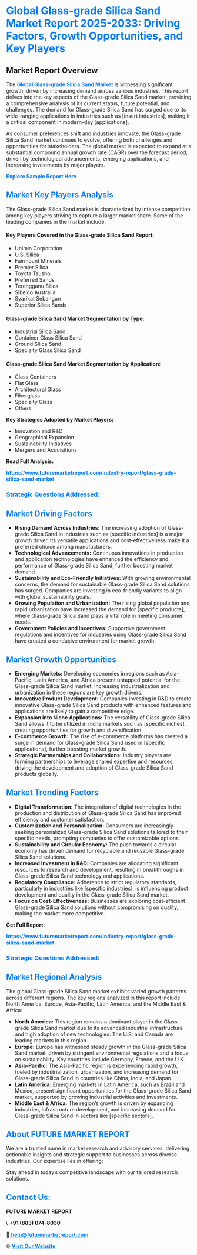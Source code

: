 <h1 style="color: #007BFF;">Global Glass-grade Silica Sand Market Report 2025-2033: Driving Factors, Growth Opportunities, and Key Players</h1>

<section id="overview">
<h2>Market Report Overview</h2>
<p>The <a href="https://www.futuremarketreport.com/industry-report/glass-grade-silica-sand-market" style="color: #007BFF; text-decoration: none;"><strong>Global Glass-grade Silica Sand Market</strong></a> is witnessing significant growth, driven by increasing demand across various industries. This report delves into the key aspects of the Glass-grade Silica Sand market, providing a comprehensive analysis of its current status, future potential, and challenges. The demand for Glass-grade Silica Sand has surged due to its wide-ranging applications in industries such as [insert industries], making it a critical component in modern-day [applications].</p>
<p>As consumer preferences shift and industries innovate, the Glass-grade Silica Sand market continues to evolve, offering both challenges and opportunities for stakeholders. The global market is expected to expand at a substantial compound annual growth rate (CAGR) over the forecast period, driven by technological advancements, emerging applications, and increasing investments by major players.</p>
</section>

<section id="overview">
<p><a href="https://www.futuremarketreport.com/request-sample/reportId=104063" style="color: #007BFF; text-decoration: none;"><strong>Explore Sample Report Here</strong></a></p>
</section>

<section id="key-players">
<h2 style="color: #007BFF;">Market Key Players Analysis</h2>
<p>The Glass-grade Silica Sand market is characterized by intense competition among key players striving to capture a larger market share. Some of the leading companies in the market include:</p>
<h4>Key Players Covered in the Glass-grade Silica Sand Report:</h4>
<ul><li>Unimin Corporation</li><li>U.S. Silica</li><li>Fairmount Minerals</li><li>Premier Silica</li><li>Toyota Tsusho</li><li>Preferred Sands</li><li>Terengganu Silica</li><li>Sibelco Australia</li><li>Syarikat Sebangun</li><li>Superior Silica Sands</li></ul>
<h4>Glass-grade Silica Sand Market Segmentation by Type:</h4>
<ul><li>Industrial Silica Sand</li><li>Container Glass Silica Sand</li><li>Ground Silica Sand</li><li>Specialty Glass Silica Sand</li></ul>

<h4>Glass-grade Silica Sand Market Segmentation by Application:</h4>
<ul><li>Glass Containers</li><li>Flat Glass</li><li>Architectural Glass</li><li>Fiberglass</li><li>Specialty Glass</li><li>Others</li></ul>
<p><strong>Key Strategies Adopted by Market Players:</strong></p>
<ul>
<li>Innovation and R&D</li>
<li>Geographical Expansion</li>
<li>Sustainability Initiatives</li>
<li>Mergers and Acquisitions</li>
</ul>
</section>

<section>
<p><strong>Read Full Analysis: </strong></p><a href="https://www.futuremarketreport.com/industry-report/glass-grade-silica-sand-market" style="color: #007BFF; text-decoration: none;"><strong>https://www.futuremarketreport.com/industry-report/glass-grade-silica-sand-market</strong></a>
<h3 style="color: #007BFF;">Strategic Questions Addressed:</h3>
</section>

<section id="driving-factors">
<h2 style="color: #007BFF;">Market Driving Factors</h2>
<ul>
<li><strong>Rising Demand Across Industries:</strong> The increasing adoption of Glass-grade Silica Sand in industries such as [specific industries] is a major growth driver. Its versatile applications and cost-effectiveness make it a preferred choice among manufacturers.</li>
<li><strong>Technological Advancements:</strong> Continuous innovations in production and application technologies have enhanced the efficiency and performance of Glass-grade Silica Sand, further boosting market demand.</li>
<li><strong>Sustainability and Eco-Friendly Initiatives:</strong> With growing environmental concerns, the demand for sustainable Glass-grade Silica Sand solutions has surged. Companies are investing in eco-friendly variants to align with global sustainability goals.</li>
<li><strong>Growing Population and Urbanization:</strong> The rising global population and rapid urbanization have increased the demand for [specific products], where Glass-grade Silica Sand plays a vital role in meeting consumer needs.</li>
<li><strong>Government Policies and Incentives:</strong> Supportive government regulations and incentives for industries using Glass-grade Silica Sand have created a conducive environment for market growth.</li>
</ul>
</section>

<section id="growth-opportunities">
<h2 style="color: #007BFF;">Market Growth Opportunities</h2>
<ul>
<li><strong>Emerging Markets:</strong> Developing economies in regions such as Asia-Pacific, Latin America, and Africa present untapped potential for the Glass-grade Silica Sand market. Increasing industrialization and urbanization in these regions are key growth drivers.</li>
<li><strong>Innovative Product Development:</strong> Companies investing in R&D to create innovative Glass-grade Silica Sand products with enhanced features and applications are likely to gain a competitive edge.</li>
<li><strong>Expansion into Niche Applications:</strong> The versatility of Glass-grade Silica Sand allows it to be utilized in niche markets such as [specific niches], creating opportunities for growth and diversification.</li>
<li><strong>E-commerce Growth:</strong> The rise of e-commerce platforms has created a surge in demand for Glass-grade Silica Sand used in [specific applications], further boosting market growth.</li>
<li><strong>Strategic Partnerships and Collaborations:</strong> Industry players are forming partnerships to leverage shared expertise and resources, driving the development and adoption of Glass-grade Silica Sand products globally.</li>
</ul>
</section>

<section id="trending-factors">
<h2 style="color: #007BFF;">Market Trending Factors</h2>
<ul>
<li><strong>Digital Transformation:</strong> The integration of digital technologies in the production and distribution of Glass-grade Silica Sand has improved efficiency and customer satisfaction.</li>
<li><strong>Customization and Personalization:</strong> Consumers are increasingly seeking personalized Glass-grade Silica Sand solutions tailored to their specific needs, prompting companies to offer customizable options.</li>
<li><strong>Sustainability and Circular Economy:</strong> The push towards a circular economy has driven demand for recyclable and reusable Glass-grade Silica Sand solutions.</li>
<li><strong>Increased Investment in R&D:</strong> Companies are allocating significant resources to research and development, resulting in breakthroughs in Glass-grade Silica Sand technology and applications.</li>
<li><strong>Regulatory Compliance:</strong> Adherence to strict regulatory standards, particularly in industries like [specific industries], is influencing product development and quality in the Glass-grade Silica Sand market.</li>
<li><strong>Focus on Cost-Effectiveness:</strong> Businesses are exploring cost-efficient Glass-grade Silica Sand solutions without compromising on quality, making the market more competitive.</li>
</ul>
</section>

<section>
<p><strong>Get Full Report: </strong></p><a href="https://www.futuremarketreport.com/industry-report/glass-grade-silica-sand-market" style="color: #007BFF; text-decoration: none;"><strong>https://www.futuremarketreport.com/industry-report/glass-grade-silica-sand-market</strong></a>
<h3 style="color: #007BFF;">Strategic Questions Addressed:</h3>
</section>


<section id="regional-analysis">
<h2 style="color: #007BFF;">Market Regional Analysis</h2>
<p>The global Glass-grade Silica Sand market exhibits varied growth patterns across different regions. The key regions analyzed in this report include North America, Europe, Asia-Pacific, Latin America, and the Middle East & Africa:</p>
<ul>
<li><strong>North America:</strong> This region remains a dominant player in the Glass-grade Silica Sand market due to its advanced industrial infrastructure and high adoption of new technologies. The U.S. and Canada are leading markets in this region.</li>
<li><strong>Europe:</strong> Europe has witnessed steady growth in the Glass-grade Silica Sand market, driven by stringent environmental regulations and a focus on sustainability. Key countries include Germany, France, and the U.K.</li>
<li><strong>Asia-Pacific:</strong> The Asia-Pacific region is experiencing rapid growth, fueled by industrialization, urbanization, and increasing demand for Glass-grade Silica Sand in countries like China, India, and Japan.</li>
<li><strong>Latin America:</strong> Emerging markets in Latin America, such as Brazil and Mexico, present significant opportunities for the Glass-grade Silica Sand market, supported by growing industrial activities and investments.</li>
<li><strong>Middle East & Africa:</strong> The region’s growth is driven by expanding industries, infrastructure development, and increasing demand for Glass-grade Silica Sand in sectors like [specific sectors].</li>
</ul>
</section>

<footer>
<h2 style="color: #007BFF;">About FUTURE MARKET REPORT</h2>
<p>We are a trusted name in market research and advisory services, delivering actionable insights and strategic support to businesses across diverse industries. Our expertise lies in offering:</p>

<p>Stay ahead in today’s competitive landscape with our tailored research solutions.</p>

<h2 style="color: #007BFF;">Contact Us:</h2>
<p><strong>FUTURE MARKET REPORT</strong></p>
<p>📞 <strong>+91 (883) 074-8030</strong></p>
<p>📧 <strong><a href="mailto:help@futuremarketreport.com" style="color: #007BFF;">help@futuremarketreport.com</a></strong></p>
<p>🌐 <strong><a href="https://www.futuremarketreport.com/" style="color: #007BFF;">Visit Our Website</a></strong></p>
</footer>